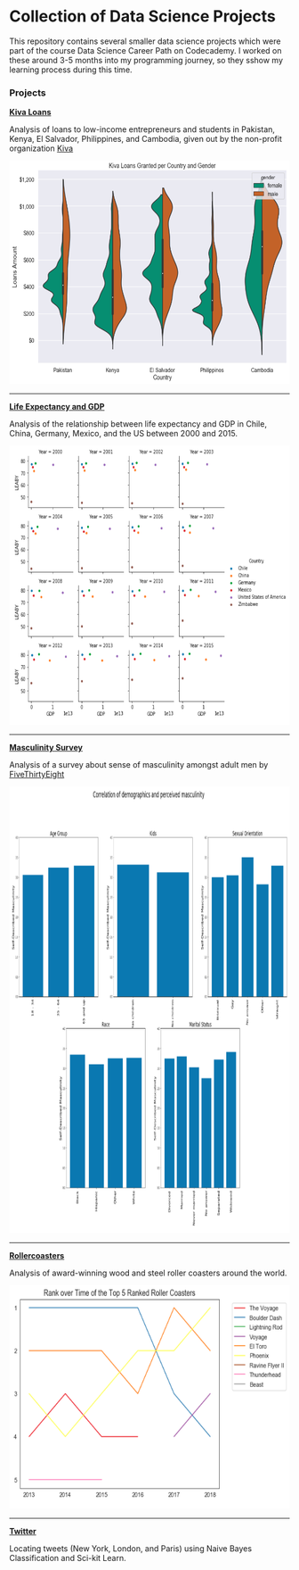 # Collection of Data Science Projects 

This repository contains several smaller data science projects which were part of the course Data Science Career Path on Codecademy. I worked on these around 3-5 months into my programming journey, so they sshow my learning process during this time.

### Projects

**[Kiva Loans](https://github.com/HeleneFabia/ds-projects/blob/master/kiva_loans/kiva_project.ipynb)**

Analysis of loans to low-income entrepreneurs and students in Pakistan, Kenya, El Salvador, Philippines, and Cambodia, given out by the non-profit organization [Kiva](https://www.kiva.org)

<p align="left">
  <img width="600" height="400" src="https://github.com/HeleneFabia/ds-projects/blob/master/kiva_loans/kiva-visualization.png">
</p>

***

**[Life Expectancy and GDP](https://github.com/HeleneFabia/ds-projects/blob/master/life_expectancy_gdp/life_expectancy_gdp.ipynb)**

Analysis of the relationship between life expectancy and GDP in Chile, China, Germany, Mexico, and the US between 2000 and 2015. 

<p align="left">
  <img width="700" height="500" src="https://github.com/HeleneFabia/ds-projects/blob/master/life_expectancy_gdp/life_exp_gdp.png">
</p>

***

**[Masculinity Survey](https://github.com/HeleneFabia/ds-projects/blob/master/masculinity_survey/masculinity_project.ipynb)**

Analysis of a survey about sense of masculinity amongst adult men by [FiveThirtyEight](https://fivethirtyeight.com)

<p align="left">
  <img width="1700" height="800" src="https://github.com/HeleneFabia/ds-projects/blob/master/masculinity_survey/masculinity.png">
</p>

***

**[Rollercoasters](https://github.com/HeleneFabia/ds-projects/blob/master/roller_coasters/roller_coasters.ipynb)**

Analysis of award-winning wood and steel roller coasters around the world.

<p align="left">
  <img width="600" height="400" src="https://github.com/HeleneFabia/ds-projects/blob/master/roller_coasters/roller_coasters.png">
</p>

***

**[Twitter](https://github.com/HeleneFabia/ds-projects/blob/master/twitter/tweet_location.ipynb)**

Locating tweets (New York, London, and Paris) using Naive Bayes Classification and Sci-kit Learn.
